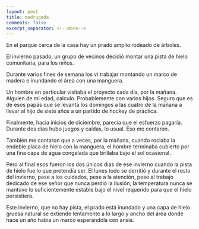 ```yaml
---
layout: post
title: madrugada
comments: false
excerpt_separator: <!--more-->
---
```


En el parque cerca de la casa hay un prado amplio rodeado de árboles. 

El invierno pasado, un grupo de vecinos decidió montar una pista de hielo comunitaria, para los niños. 

Durante varios fines de semana los vi trabajar montando un marco de madera e inundando el área con una manguera. 

Un hombre en particular visitaba el proyecto cada día, por la mañana. Alguien de mi edad, calculo. Probablemente con varios hijos. Seguro que es de esos papás que se levanta los domingos a las cuatro de la mañana a llevar al hijo de siete años a un partido de hockey de práctica. 

Finalmente, hacia inicios de diciembre, parecía que el esfuerzo pagaría. Durante dos días hubo juegos y caídas, lo usual. Eso me contaron.

También me contaron que a veces, por la mañana, cuando rociaba la endeble placa de hielo con la manguera, el hombre terminaba cubierto por una fina capa de agua congelada que brillaba bajo el sol ocasional. 

Pero al final esos fueron los dos únicos días de ese invierno cuando la pista de hielo fue lo que pretendía ser. El lunes todo se derritió y durante el resto del invierno, pese a los cuidados, pese a la atención, pese al trabajo dedicado de ese señor que nunca perdió la ilusión, la temperatura nunca se mantuvo lo suficientemente estable bajo el nivel requerido para que el hielo persistiera. 

Este invierno, que no hay pista, el prado está inundado y una capa de hielo gruesa natural se extiende lentamente a lo largo y ancho del área donde hace un año había un marco esperándola con ansia.  
